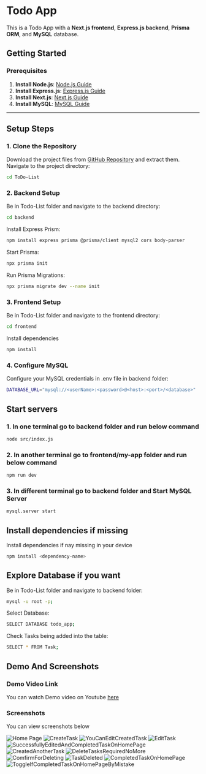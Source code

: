 # Todo App

This is a Todo App with a **Next.js frontend**, **Express.js backend**, **Prisma ORM**, and **MySQL** database.

## Getting Started

### Prerequisites
1. **Install Node.js**: [Node.js Guide](https://nodejs.org/)
2. **Install Express.js**: [Express.js Guide](https://expressjs.com)
3. **Install Next.js**: [Next.js Guide](https://nextjs.org)
4. **Install MySQL**: [MySQL Guide](https://dev.mysql.com/downloads/)

---

## Setup Steps

### 1. Clone the Repository
Download the project files from [GitHub Repository](https://github.com/SRaval20/ToDo-List.git) and extract them. Navigate to the project directory:

```bash
cd ToDo-List
```


### 2. Backend Setup
Be in Todo-List folder and navigate to the backend directory:

```bash
cd backend
```

Install Express Prism:

```bash
npm install express prisma @prisma/client mysql2 cors body-parser
```

Start Prisma:

```bash
npx prisma init
```

Run Prisma Migrations:

```bash
npx prisma migrate dev --name init
```


### 3. Frontend Setup
Be in Todo-List folder and navigate to the frontend directory:

```bash
cd frontend
```

Install dependencies

```bash
npm install
```

### 4. Configure MySQL
Configure your MySQL credentials in .env file in backend folder:

```bash
DATABASE_URL="mysql://<userName>:<password>@<host>:<port>/<database>"
```



## Start servers

### 1. In one terminal go to backend folder and run below command
```bash
node src/index.js
```

### 2. In another terminal go to frontend/my-app folder and run below command
```bash
npm run dev
```

### 3. In different terminal go to backend folder and Start MySQL Server
```bash
mysql.server start
```


## Install dependencies if missing

Install dependencies if nay missing in your device

```bash
npm install <dependency-name>
```


## Explore Database if you want

Be in Todo-List folder and navigate to backend folder:

```bash
mysql -u root -p;
```

Select Database:

```bash
SELECT DATABASE todo_app;
```

Check Tasks being added into the table:

```bash
SELECT * FROM Task;
```


## Demo And Screenshots

### Demo Video Link

You can watch Demo video on Youtube [here](https://www.youtube.com/watch?v=-RIoXHbdMFM)

### Screenshots

You can view screenshots below

![Home Page](utilities/Screenshots/01.HomePage.png)
![CreateTask](utilities/Screenshots/02.CreateTask.png)
![YouCanEditCreatedTask](utilities/Screenshots/03.YouCanEditCreatedTask.png)
![EditTask](utilities/Screenshots/04.EditTask.png)
![SuccessfullyEditedAndCompletedTaskOnHomePage](utilities/Screenshots/05.SuccessfullyEditedAndCompletedTaskOnHomePage.png)
![CreatedAnotherTask](utilities/Screenshots/06.CreatedAnotherTask.png)
![DeleteTasksRequiredNoMore](utilities/Screenshots/07.DeleteTasksRequiredNoMore.png)
![ComfirmForDeleting](utilities/Screenshots/08.ComfirmForDeleting.png)
![TaskDeleted](utilities/Screenshots/09.TaskDeleted.png)
![CompletedTaskOnHomePage](utilities/Screenshots/10.CompletedTaskOnHomePage.png)
![ToggleIfCompletedTaskOnHomePageByMistake](utilities/Screenshots/11.ToggleIfCompletedTaskOnHomePageByMistake.png)